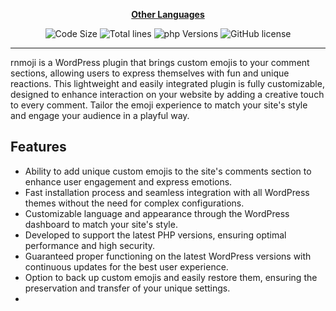 <div align="center">

[**Other Languages**](.github/README/)
</div>

<p align="center">
    <img src="https://img.shields.io/github/languages/code-size/robonamari/rnmoji?style=flat" alt="Code Size">
    <img src="https://tokei.rs/b1/github/robonamari/rnmoji?style=flat" alt="Total lines">
    <img src="https://img.shields.io/badge/php-%5E8.1-blue" alt="php Versions">
    <img src="https://img.shields.io/github/license/robonamari/rnmoji" alt="GitHub license">
</p>

---

rnmoji is a WordPress plugin that brings custom emojis to your comment sections, allowing users to express themselves with fun and unique reactions. This lightweight and easily integrated plugin is fully customizable, designed to enhance interaction on your website by adding a creative touch to every comment. Tailor the emoji experience to match your site's style and engage your audience in a playful way.

## Features
- Ability to add unique custom emojis to the site's comments section to enhance user engagement and express emotions.
- Fast installation process and seamless integration with all WordPress themes without the need for complex configurations.
- Customizable language and appearance through the WordPress dashboard to match your site's style.
- Developed to support the latest PHP versions, ensuring optimal performance and high security.
- Guaranteed proper functioning on the latest WordPress versions with continuous updates for the best user experience.
- Option to back up custom emojis and easily restore them, ensuring the preservation and transfer of your unique settings.
- 
